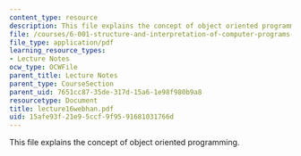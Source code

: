 ```yaml
---
content_type: resource
description: This file explains the concept of object oriented programming.
file: /courses/6-001-structure-and-interpretation-of-computer-programs-spring-2005/15afe93f21e95ccf9f9591681031766d_lecture16webhan.pdf
file_type: application/pdf
learning_resource_types:
- Lecture Notes
ocw_type: OCWFile
parent_title: Lecture Notes
parent_type: CourseSection
parent_uid: 7651cc87-35de-317d-15a6-1e98f980b9a8
resourcetype: Document
title: lecture16webhan.pdf
uid: 15afe93f-21e9-5ccf-9f95-91681031766d
---
```

This file explains the concept of object oriented programming.

